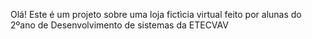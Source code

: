 Olá! Este é um projeto sobre uma loja fictìcia virtual feito por alunas do 2ºano de Desenvolvimento de sistemas da ETECVAV 
